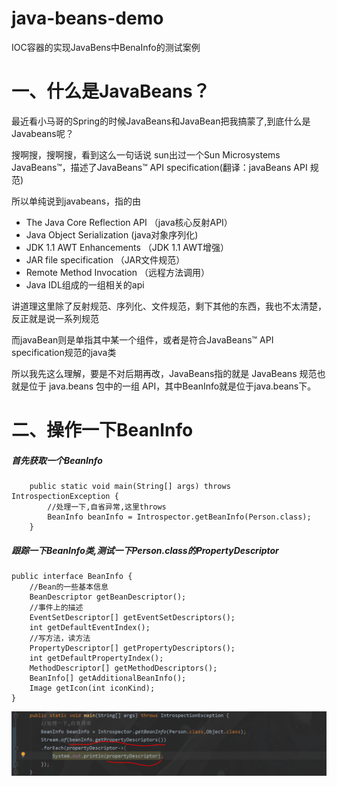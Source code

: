 # java-beans-demo
IOC容器的实现JavaBens中BenaInfo的测试案例
# 一、什么是JavaBeans？
最近看小马哥的Spring的时候JavaBeans和JavaBean把我搞蒙了,到底什么是Javabeans呢？

搜啊搜，搜啊搜，看到这么一句话说 sun出过一个Sun Microsystems JavaBeans™，描述了JavaBeans™ API specification(翻译：javaBeans  API   规范)

所以单纯说到javabeans，指的由
- The Java Core Reflection API （java核心反射API）
- Java Object Serialization (java对象序列化)
- JDK 1.1 AWT Enhancements （JDK 1.1 AWT增强）
- JAR file specification （JAR文件规范）
- Remote Method Invocation （远程方法调用）
- Java IDL组成的一组相关的api

讲道理这里除了反射规范、序列化、文件规范，剩下其他的东西，我也不太清楚，反正就是说一系列规范

而javaBean则是单指其中某一个组件，或者是符合JavaBeans™ API specification规范的java类

所以我先这么理解，要是不对后期再改，JavaBeans指的就是 JavaBeans 规范也就是位于 java.beans 包中的一组 API，其中BeanInfo就是位于java.beans下。
# 二、操作一下BeanInfo
##### 首先获取一个BeanInfo
```
    public static void main(String[] args) throws IntrospectionException {
        //处理一下,自省异常,这里throws
        BeanInfo beanInfo = Introspector.getBeanInfo(Person.class);
    }
```
##### 跟踪一下BeanInfo类,测试一下Person.class的PropertyDescriptor
```
public interface BeanInfo {
    //Bean的一些基本信息
    BeanDescriptor getBeanDescriptor();
    //事件上的描述
    EventSetDescriptor[] getEventSetDescriptors();
    int getDefaultEventIndex();
    //写方法，读方法
    PropertyDescriptor[] getPropertyDescriptors();
    int getDefaultPropertyIndex();
    MethodDescriptor[] getMethodDescriptors();
    BeanInfo[] getAdditionalBeanInfo();
    Image getIcon(int iconKind);
}

```
![](https://github.com/Whongxing/java-beans-demo/blob/master/src/image/%E9%81%8D%E5%8E%86%E4%B8%80%E4%B8%8B%E4%B8%80%E4%B8%AA%E7%B1%BB%E7%9A%84propertyDescriptors.PNG)
![]()
